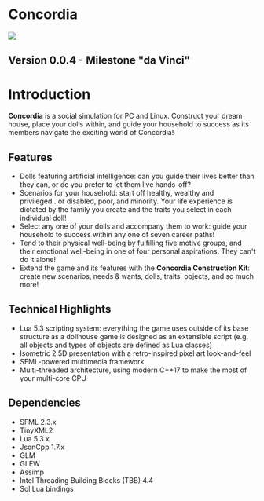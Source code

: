 Concordia
=========

<img src="http://i.imgur.com/3xK1zDE.png">

## Version 0.0.4 - Milestone "da Vinci"

# Introduction

**Concordia** is a social simulation for PC and Linux. Construct your dream house, place your dolls within, and guide your household to success as its members navigate the exciting world of Concordia!

## Features

* Dolls featuring artificial intelligence: can you guide their lives better than they can, or do you prefer to let them live hands-off?
* Scenarios for your household: start off healthy, wealthy and privileged...or disabled, poor, and minority. Your life experience is dictated by the family you create and the traits you select in each individual doll!
* Select any one of your dolls and accompany them to work: guide your household to success within any one of seven career paths!
* Tend to their physical well-being by fulfilling five motive groups, and their emotional well-being in one of four personal aspirations. They can't do it alone!
* Extend the game and its features with the **Concordia Construction Kit**: create new scenarios, needs & wants, dolls, traits, objects, and so much more!

## Technical Highlights

* Lua 5.3 scripting system: everything the game uses outside of its base structure as a dollhouse game is designed as an extensible script (e.g. all objects and types of objects are defined as Lua classes)
* Isometric 2.5D presentation with a retro-inspired pixel art look-and-feel
* SFML-powered multimedia framework
* Multi-threaded architecture, using modern C++17 to make the most of your multi-core CPU

## Dependencies
* SFML 2.3.x
* TinyXML2
* Lua 5.3.x
* JsonCpp 1.7.x
* GLM
* GLEW
* Assimp
* Intel Threading Building Blocks (TBB) 4.4
* Sol Lua bindings
